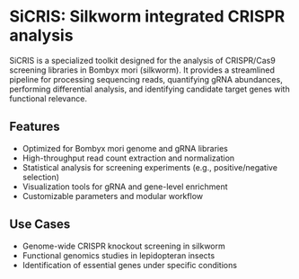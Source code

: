 # SiCRIS: Silkworm integrated CRISPR analysis

SiCRIS is a specialized toolkit designed for the analysis of CRISPR/Cas9 screening libraries in Bombyx mori (silkworm). It provides a streamlined pipeline for processing sequencing reads, quantifying gRNA abundances, performing differential analysis, and identifying candidate target genes with functional relevance.

## Features
- Optimized for Bombyx mori genome and gRNA libraries
- High-throughput read count extraction and normalization
- Statistical analysis for screening experiments (e.g., positive/negative selection)
- Visualization tools for gRNA and gene-level enrichment
- Customizable parameters and modular workflow

## Use Cases
- Genome-wide CRISPR knockout screening in silkworm
- Functional genomics studies in lepidopteran insects
- Identification of essential genes under specific conditions